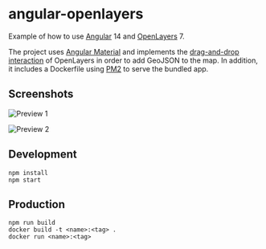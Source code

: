 # angular-openlayers

Example of how to use [Angular](https://angular.io/) 14 and [OpenLayers](https://openlayers.org/) 7.

The project uses [Angular Material](https://material.angular.io/) and implements
the [drag-and-drop interaction](https://openlayers.org/en/latest/examples/drag-and-drop.html) of OpenLayers in order to
add GeoJSON to the map. In addition, it includes a Dockerfile using [PM2](https://pm2.keymetrics.io/) to serve the
bundled app.

## Screenshots

![Preview 1](https://raw.githubusercontent.com/pzaenger/angular-openlayers/master/preview-1.png)

![Preview 2](https://raw.githubusercontent.com/pzaenger/angular-openlayers/master/preview-2.png)

## Development

```
npm install
npm start
```

## Production

```
npm run build
docker build -t <name>:<tag> .
docker run <name>:<tag>
```

